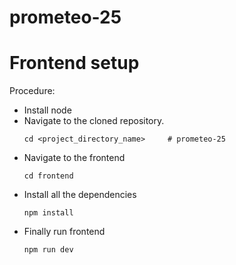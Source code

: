 # prometeo-25

# Frontend setup
Procedure: 
- Install node
- Navigate to the cloned repository.
    ```
    cd <project_directory_name>     # prometeo-25
    ```
- Navigate to the frontend
    ```
    cd frontend
    ```
- Install all the  dependencies
    ```
    npm install
    ```
- Finally run frontend
    ```
    npm run dev
    ```
